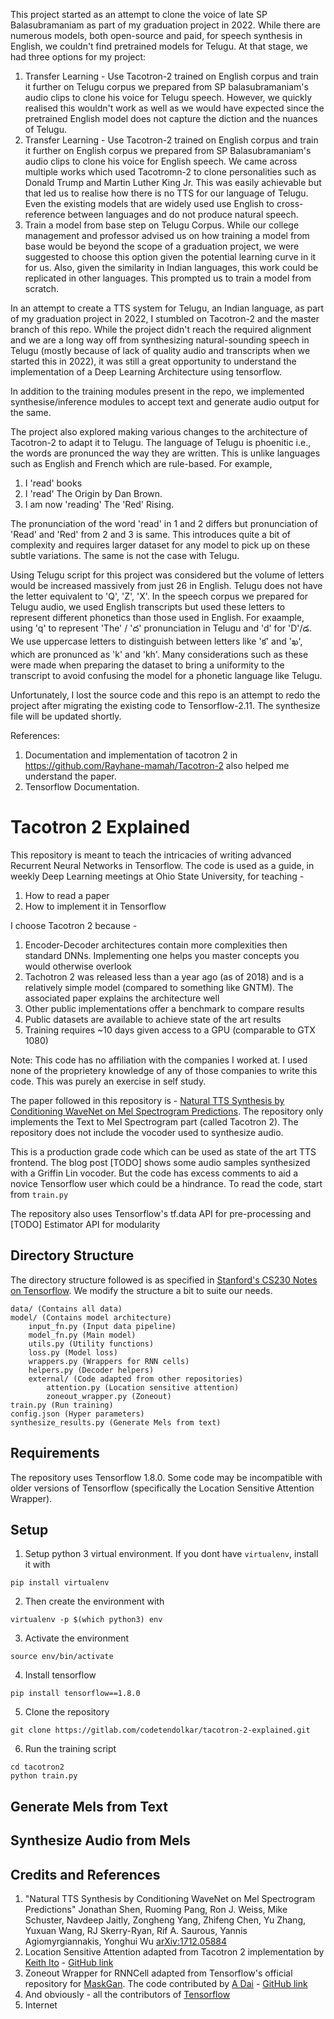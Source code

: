 This project started as an attempt to clone the voice of late SP Balasubramaniam as part of my graduation project in 2022. While there are numerous models, both open-source and paid, for speech synthesis in English, we couldn't find pretrained models for Telugu. At that stage, we had three options for my project:
1. Transfer Learning - Use Tacotron-2 trained on English corpus and train it further on Telugu corpus we prepared from SP balasubramaniam's audio clips to clone his voice for Telugu speech. However, we quickly realised this wouldn't work as well as we would have expected since the pretrained English model does not capture the diction and the nuances of Telugu.
2. Transfer Learning - Use Tacotron-2 trained on English corpus and train it further on English corpus we prepared from SP Balasubramaniam's audio clips to clone his voice for English speech. We came across multiple works which used Tacotromn-2 to clone personalities such as Donald Trump and Martin Luther King Jr. This was easily achievable but that led us to realise how there is no TTS for our language of Telugu. Even the existing models that are widely used use English to cross-reference between languages and do not produce natural speech.
3. Train a model from base step on Telugu Corpus. While our college management and professor advised us on how training a model from base would be beyond the scope of a graduation project, we were suggested to choose this option given the potential learning curve in it for us. Also, given the similarity in Indian languages, this work could be replicated in other languages. This prompted us to train a model from scratch.

In an attempt to create a TTS system for Telugu, an Indian language, as part of my graduation project in 2022, I stumbled on Tacotron-2 and the master branch of this repo. While the project didn't reach the required alignment and we are a long way off from synthesizing natural-sounding speech in Telugu (mostly because of lack of quality audio and transcripts when we started this in 2022), it was still a great opportunity to understand the implementation of a Deep Learning Architecture using tensorflow. 

In addition to the training modules present in the repo, we implemented synthesise/inference modules to accept text and generate audio output for the same.

The project also explored making various changes to the architecture of Tacotron-2 to adapt it to Telugu. The language of Telugu is phoenitic i.e., the words are pronunced the way they are written. This is unlike languages such as English and French which are rule-based. 
For example, 
1. I 'read' books
2. I 'read' The Origin by Dan Brown.
3. I am now 'reading' The 'Red' Rising.

The pronunciation of the word 'read' in 1 and 2 differs but pronunciation of 'Read' and 'Red' from 2 and 3 is same. This introduces quite a bit of complexity and requires larger dataset for any model to pick up on these subtle variations. The same is not the case with Telugu.

Using Telugu script for this project was considered but the volume of letters would be increased massively from just 26 in English. Telugu does not have the letter equivalent to 'Q', 'Z', 'X'. In the speech corpus we prepared for Telugu audio, we used English transcripts but used these letters to represent different phonetics than those used in English. For exaample, using 'q' to represent 'The' / 'ద' pronunciation in Telugu and 'd' for 'D'/డ. We use uppercase letters to distinguish between letters like 'క' and 'ఖ', which are pronunced as 'k' and 'kh'. Many considerations such as these were made when preparing the dataset to bring a uniformity to the transcript to avoid confusing the model for a phonetic language like Telugu.

Unfortunately, I lost the source code and this repo is an attempt to redo the project after migrating the existing code to Tensorflow-2.11. The synthesize file will be updated shortly.

References:
1. Documentation and implementation of tacotron 2 in https://github.com/Rayhane-mamah/Tacotron-2 also helped me understand the paper.
2. Tensorflow Documentation. 

# Tacotron 2 Explained

This repository is meant to teach the intricacies of writing advanced Recurrent Neural Networks in Tensorflow. The code is used as a guide, in weekly Deep Learning meetings at Ohio State University, for teaching -
1. How to read a paper
2. How to implement it in Tensorflow

I choose Tacotron 2 because -
1. Encoder-Decoder architectures contain more complexities then standard DNNs. Implementing one helps you master concepts you would otherwise overlook
2. Tachotron 2 was released less than a year ago (as of 2018) and is a relatively simple model (compared to something like GNTM). The associated paper explains the architecture well
3. Other public implementations offer a benchmark to compare results
4. Public datasets are available to achieve state of the art results
4. Training requires ~10 days given access to a GPU (comparable to GTX 1080)

Note: This code has no affiliation with the companies I worked at. I used none of the proprietery knowledge of any of those companies to write this code. This was purely an exercise in self study.

The paper followed in this repository is - [Natural TTS Synthesis by Conditioning WaveNet on Mel Spectrogram Predictions](https://arxiv.org/abs/1712.05884). The repository only implements the Text to Mel Spectrogram part (called Tacotron 2). The repository does not include the vocoder used to synthesize audio.

This is a production grade code which can be used as state of the art TTS frontend. The blog post \[TODO\] shows some audio samples synthesized with a Griffin Lin vocoder. But the code has excess comments to aid a novice Tensorflow user which could be a hindrance. To read the code, start from ```train.py```

The repository also uses Tensorflow's tf.data API for pre-processing and \[TODO\] Estimator API for modularity
 

## Directory Structure
The directory structure followed is as specified in [Stanford's CS230 Notes on Tensorflow](https://cs230-stanford.github.io/tensorflow-getting-started.html). We modify the structure a bit to suite our needs.
```
data/ (Contains all data)
model/ (Contains model architecture)
    input_fn.py (Input data pipeline)
    model_fn.py (Main model)
    utils.py (Utility functions)
    loss.py (Model loss)
    wrappers.py (Wrappers for RNN cells)
    helpers.py (Decoder helpers)
    external/ (Code adapted from other repositories)
        attention.py (Location sensitive attention)
        zoneout_wrapper.py (Zoneout)
train.py (Run training)
config.json (Hyper parameters)
synthesize_results.py (Generate Mels from text)
```

## Requirements
The repository uses Tensorflow 1.8.0. Some code may be incompatible with older versions of Tensorflow (specifically the Location Sensitive Attention Wrapper).

## Setup
1. Setup python 3 virtual environment. If you dont have ```virtualenv```, install it with

```
pip install virtualenv
```

2. Then create the environment with

```
virtualenv -p $(which python3) env
```

3. Activate the environment

```
source env/bin/activate
```

4. Install tensorflow

```
pip install tensorflow==1.8.0
```

5. Clone the repository

```
git clone https://gitlab.com/codetendolkar/tacotron-2-explained.git
```

6. Run the training script

```
cd tacotron2
python train.py
```

## Generate Mels from Text

## Synthesize Audio from Mels

## Credits and References
1. "Natural TTS Synthesis by Conditioning WaveNet on Mel Spectrogram Predictions"
Jonathan Shen, Ruoming Pang, Ron J. Weiss, Mike Schuster, Navdeep Jaitly, Zongheng Yang, Zhifeng Chen, Yu Zhang, Yuxuan Wang, RJ Skerry-Ryan, Rif A. Saurous, Yannis Agiomyrgiannakis, Yonghui Wu
[arXiv:1712.05884]()
2. Location Sensitive Attention adapted from Tacotron 2 implementation by [Keith Ito](https://github.com/keithito) - [GitHub link](https://github.com/keithito/tacotron/tree/c94ab2757d52e4294dcd6a8da03f49d251b2dec4)
3. Zoneout Wrapper for RNNCell adapted from Tensorflow's official repository for [MaskGan](https://github.com/tensorflow/models/tree/master/research/maskgan). The code contributed by [A Dai](https://github.com/a-dai) - [GitHub link](https://github.com/tensorflow/models/blob/master/research/maskgan/regularization/zoneout.py)
4. And obviously - all the contributors of [Tensorflow](https://github.com/tensorflow)
5. Internet
